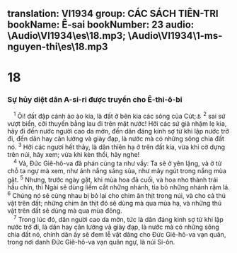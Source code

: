 translation: VI1934
group: CÁC SÁCH TIÊN-TRI
bookName: Ê-sai 
bookNumber: 23
audio: \Audio\VI1934\es\18.mp3; \Audio\VI1934\1-ms-nguyen-thi\es\18.mp3
-------

<div class="title"><h1>18</h1><h3>Sự hủy diệt dân A-si-ri được truyền cho Ê-thi-ô-bi</h3></div>
<span class="verse es_18_1"> <sup>1</sup> Ôi! đất đập cánh ào ào kia, là đất ở bên kia các sông của Cút;<a data-toggle="tooltip" data-placement="bottom" title="So 2:12">⚓</a></span>
<span class="verse es_18_2"><sup>2</sup> sai sứ vượt biển, cỡi thuyền bằng lau đi trên mặt nước! Hỡi các sứ giả nhặm lẹ kia, hãy đi đến nước người cao da mởn, đến dân đáng kính sợ từ khi lập nước trở đi, đến dân hay cân lường và giày đạp, là nước mà có những sông chia đất nó. </span>
<span class="verse es_18_3"><sup>3</sup> Hỡi các ngươi hết thảy, là dân thiên hạ ở trên đất kia, vừa khi cờ dựng trên núi, hãy xem; vừa khi kèn thổi, hãy nghe! <br/></span>
<span class="verse es_18_4"> <sup>4</sup> Vả, Đức Giê-hô-va đã phán cùng ta như vầy: Ta sẽ ở yên lặng, và ở từ chỗ ta ngự mà xem, như ánh nắng sáng sủa, như mây ngút trong nắng mùa gặt. </span>
<span class="verse es_18_5"><sup>5</sup> Nhưng, trước ngày gặt, khi mùa hoa đã cuối, và hoa nho thành trái hầu chín, thì Ngài sẽ dùng liềm cắt những nhánh, tỉa bỏ những nhánh rậm lá. </span>
<span class="verse es_18_6"><sup>6</sup> Chúng nó sẽ cùng nhau bị bỏ lại cho chim ăn thịt trong núi, và cho cả thú vật trên đất; những chim ăn thịt đó sẽ dùng mà qua mùa hạ, và những thú vật trên đất sẽ dùng mà qua mùa đông. <br/></span>
<span class="verse es_18_7"> <sup>7</sup> Trong lúc đó, dân người cao da mởn, tức là dân đáng kinh sợ từ khi lập nước trở đi, là dân hay cân lường và giày đạp, là nước mà có những sông chia đất nó, chính dân ấy sẽ đem lễ vật dâng cho Đức Giê-hô-va vạn quân, trong nơi danh Đức Giê-hô-va vạn quân ngự, là núi Si-ôn. <br/></span>
